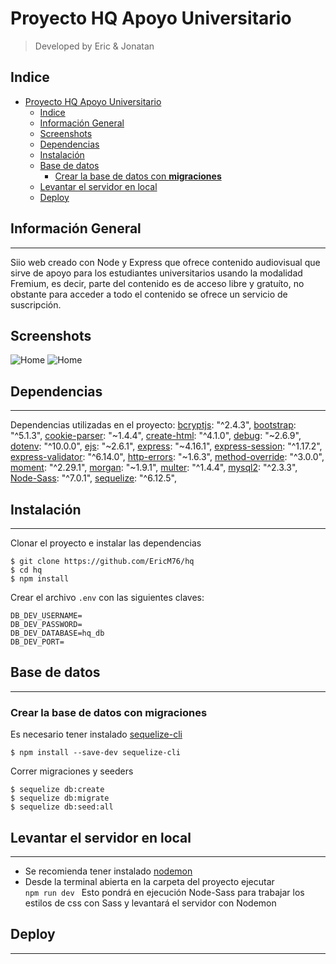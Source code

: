 # Proyecto HQ Apoyo Universitario
> Developed by Eric & Jonatan
## Indice
- [Proyecto HQ Apoyo Universitario](#proyecto-hq-apoyo-universitario)
  - [Indice](#indice)
  - [Información General](#información-general)
  - [Screenshots](#screenshots)
  - [Dependencias](#dependencias)
  - [Instalación](#instalación)
  - [Base de datos](#base-de-datos)
    - [Crear la base de datos con **migraciones**](#crear-la-base-de-datos-con-migraciones)
  - [Levantar el servidor en local](#levantar-el-servidor-en-local)
  - [Deploy](#deploy)
## Información General
***
Siio web creado con Node y Express que ofrece contenido audiovisual que sirve de apoyo para los estudiantes universitarios usando la modalidad Fremium, es decir, parte del contenido es de acceso libre y gratuíto, no obstante para acceder a todo el contenido se ofrece un servicio de suscripción.
## Screenshots

![Home]()
![Home]()

## Dependencias
***
Dependencias utilizadas en el proyecto:
    [bcryptjs](https://www.npmjs.com/package/bcryptjs): "^2.4.3",
    [bootstrap](https://www.npmjs.com/package/bootstrap): "^5.1.3",
    [cookie-parser](https://www.npmjs.com/package/cookie-parser): "~1.4.4",
    [create-html](https://www.npmjs.com/package/create-html): "^4.1.0",
    [debug](https://www.npmjs.com/package/debug): "~2.6.9",
    [dotenv](https://www.npmjs.com/package/dotenv): "^10.0.0",
    [ejs](https://www.npmjs.com/package/ejs): "~2.6.1",
    [express](https://www.npmjs.com/package/express): "~4.16.1",
    [express-session](https://www.npmjs.com/package/express-session): "^1.17.2",
    [express-validator](https://www.npmjs.com/package/express-validator): "^6.14.0",
    [http-errors](https://www.npmjs.com/package/http-errors): "~1.6.3",
    [method-override](https://www.npmjs.com/package/method-override): "^3.0.0",
    [moment](https://www.npmjs.com/package/moment): "^2.29.1",
    [morgan](https://www.npmjs.com/package/morgan): "~1.9.1",
    [multer](https://www.npmjs.com/package/multer): "^1.4.4",
    [mysql2](https://www.npmjs.com/package/mysql2): "^2.3.3",
    [Node-Sass](https://www.npmjs.com/package/node-sass): "^7.0.1",
    [sequelize](https://www.npmjs.com/package/sequelize): "^6.12.5",
## Instalación
***
Clonar el proyecto e instalar las dependencias
```
$ git clone https://github.com/EricM76/hq
$ cd hq
$ npm install

```
Crear el archivo <code>.env</code> con las siguientes claves:
```
DB_DEV_USERNAME=
DB_DEV_PASSWORD=
DB_DEV_DATABASE=hq_db
DB_DEV_PORT=
```
## Base de datos
***
### Crear la base de datos con **migraciones**
Es necesario tener instalado [sequelize-cli](https://www.npmjs.com/package/sequelize-cli)
```
$ npm install --save-dev sequelize-cli
```
Correr migraciones y seeders
```
$ sequelize db:create
$ sequelize db:migrate
$ sequelize db:seed:all
```
## Levantar el servidor en local
***
- Se recomienda tener instalado [nodemon](https://www.npmjs.com/package/nodemon)
- Desde la terminal abierta en la carpeta del proyecto ejecutar <code> npm run dev </code> Esto pondrá en ejecución Node-Sass para trabajar los estilos de css con Sass y levantará el servidor con Nodemon
## Deploy
***
